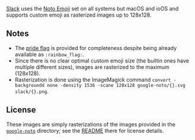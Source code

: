 [Slack](https://slack.com) uses the [Noto Emoji](https://www.google.com/get/noto/help/emoji/) set on all systems but macOS and ioOS and supports custom emoji as rasterized images up to 128x128.

## Notes

- The [pride flag](pride_flag.png) is provided for completeness despite being already available as `:rainbow_flag:`.
- Since there is no clear optimal custom emoji size (the builtin ones have multiple different sizes), images are rasterized to the maximum (128x128).
- Rasterization is done using the ImageMagick command `convert -backgroundd none -density 1536 -scane 128x128 google-noto/{}.svg slack/{}.png`.

## License

These images are simply rasterizations of the images provided in the [`google-noto`](../google-noto) directory; see the [README](../google-noto/README.md) there for license details.
